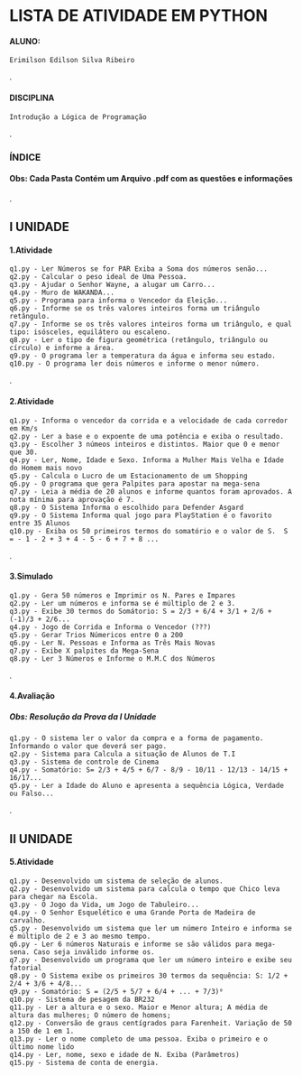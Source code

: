 # LISTA DE ATIVIDADE EM PYTHON

#### ALUNO:
    Erimilson Edilson Silva Ribeiro
.
#### DISCIPLINA
    Introdução a Lógica de Programação
.
### ÍNDICE
#### Obs: Cada Pasta Contém um Arquivo .pdf com as questões e informações
.
## I UNIDADE
#### 1.Atividade
    q1.py - Ler Números se for PAR Exiba a Soma dos números senão...
    q2.py - Calcular o peso ideal de Uma Pessoa.
    q3.py - Ajudar o Senhor Wayne, a alugar um Carro...
    q4.py - Muro de WAKANDA...
    q5.py - Programa para informa o Vencedor da Eleição...
    q6.py - Informe se os três valores inteiros forma um triângulo retângulo.
    q7.py - Informe se os três valores inteiros forma um triângulo, e qual tipo: isósceles, equilátero ou escaleno.
    q8.py - Ler o tipo de figura geométrica (retângulo, triângulo ou círculo) e informe a área. 
    q9.py - O programa ler a temperatura da água e informa seu estado. 
    q10.py - O programa ler dois números e informe o menor número. 
.
#### 2.Atividade
    q1.py - Informa o vencedor da corrida e a velocidade de cada corredor em Km/s
    q2.py - Ler a base e o expoente de uma potência e exiba o resultado.
    q3.py - Escolher 3 númeos inteiros e distintos. Maior que 0 e menor que 30.
    q4.py - Ler, Nome, Idade e Sexo. Informa a Mulher Mais Velha e Idade do Homem mais novo
    q5.py - Calcula o Lucro de um Estacionamento de um Shopping
    q6.py - O programa que gera Palpites para apostar na mega-sena
    q7.py - Leia a média de 20 alunos e informe quantos foram aprovados. A nota mínima para aprovação é 7.
    q8.py - O Sistema Informa o escolhido para Defender Asgard
    q9.py - O Sistema Informa qual jogo para PlayStation é o favorito entre 35 Alunos
    q10.py - Exiba os 50 primeiros termos do somatório e o valor de S.  S = - 1 - 2 + 3 + 4 - 5 - 6 + 7 + 8 ...
.
#### 3.Simulado
    q1.py - Gera 50 números e Imprimir os N. Pares e Impares
    q2.py - Ler um números e informa se é múltiplo de 2 e 3.
    q3.py - Exibe 30 termos do Somátorio: S = 2/3 + 6/4 + 3/1 + 2/6 + (-1)/3 + 2/6...
    q4.py - Jogo de Corrida e Informa o Vencedor (???)
    q5.py - Gerar Trios Númericos entre 0 a 200
    q6.py - Ler N. Pessoas e Informa as Três Mais Novas
    q7.py - Exibe X palpites da Mega-Sena 
    q8.py - Ler 3 Números e Informe o M.M.C dos Números
.
#### 4.Avaliação
##### Obs: Resolução da Prova da I Unidade
    q1.py - O sistema ler o valor da compra e a forma de pagamento. Informando o valor que deverá ser pago. 
    q2.py - Sistema para Calcula a situação de Alunos de T.I
    q3.py - Sistema de controle de Cinema
    q4.py - Somatório: S= 2/3 + 4/5 + 6/7 - 8/9 - 10/11 - 12/13 - 14/15 + 16/17...
    q5.py - Ler a Idade do Aluno e apresenta a sequência Lógica, Verdade ou Falso...
.
## II UNIDADE
#### 5.Atividade 
    q1.py - Desenvolvido um sistema de seleção de alunos.
    q2.py - Desenvolvido um sistema para calcula o tempo que Chico leva para chegar na Escola.
    q3.py - O Jogo da Vida, um Jogo de Tabuleiro...
    q4.py - O Senhor Esquelético e uma Grande Porta de Madeira de carvalho.
    q5.py - Desenvolvido um sistema que ler um número Inteiro e informa se é múltiplo de 2 e 3 ao mesmo tempo.
    q6.py - Ler 6 números Naturais e informe se são válidos para mega-sena. Caso seja inválido informe os.
    q7.py - Desenvolvido um programa que ler um número inteiro e exibe seu fatorial
    q8.py - O Sistema exibe os primeiros 30 termos da sequência: S: 1/2 + 2/4 + 3/6 + 4/8...
    q9.py - Somatório: S = (2/5 + 5/7 + 6/4 + ... + 7/3)⁰
    q10.py - Sistema de pesagem da BR232
    q11.py - Ler a altura e o sexo. Maior e Menor altura; A média de altura das mulheres; O número de homens;
    q12.py - Conversão de graus centígrados para Farenheit. Variação de 50 a 150 de 1 em 1.
    q13.py - Ler o nome completo de uma pessoa. Exiba o primeiro e o último nome lido
    q14.py - Ler, nome, sexo e idade de N. Exiba (Parâmetros)
    q15.py - Sistema de conta de energia.

